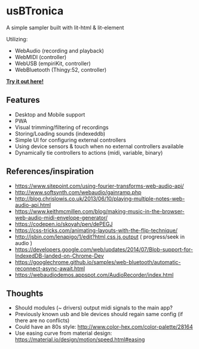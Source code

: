 # usBTronica 

A simple sampler built with lit-html & lit-element

Utilizing:

* WebAudio (recording and playback)
* WebMIDI (controller)
* WebUSB (empiriKit, controller)
* WebBluetooth (Thingy:52, controller)

**[Try it out here!](https://larsgk.github.io/usbtronica)**

## Features

* Desktop and Mobile support
* PWA
* Visual trimming/filtering of recordings
* Storing/Loading sounds (indexeddb)
* Simple UI for configuring external controllers
* Using device sensors & touch when no external controllers available
* Dynamically tie controllers to actions (midi, variable, binary)


## References/inspiration

* https://www.sitepoint.com/using-fourier-transforms-web-audio-api/
* http://www.softsynth.com/webaudio/gainramp.php
* http://blog.chrislowis.co.uk/2013/06/10/playing-multiple-notes-web-audio-api.html
* https://www.keithmcmillen.com/blog/making-music-in-the-browser-web-audio-midi-envelope-generator/
* https://codepen.io/skoyah/pen/dePEGJ
* https://css-tricks.com/animating-layouts-with-the-flip-technique/
* http://jsbin.com/lenapigo/1/edit?html,css,js,output ( progress/seek in audio )
* https://developers.google.com/web/updates/2014/07/Blob-support-for-IndexedDB-landed-on-Chrome-Dev
* https://googlechrome.github.io/samples/web-bluetooth/automatic-reconnect-async-await.html
* https://webaudiodemos.appspot.com/AudioRecorder/index.html


## Thoughts

* Should modules (~ drivers) output midi signals to the main app? 
* Previously known usb and ble devices should regain same config (if there are no conflicts)
* Could have an 80s style: http://www.color-hex.com/color-palette/28164
* Use easing curve from material design: https://material.io/design/motion/speed.html#easing 

